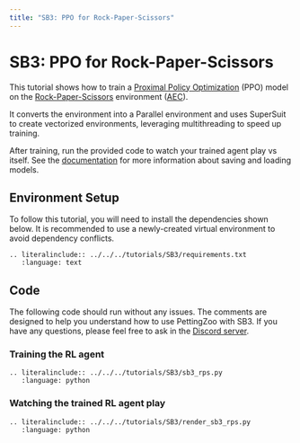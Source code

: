 ```yaml
---
title: "SB3: PPO for Rock-Paper-Scissors"
---
```


# SB3: PPO for Rock-Paper-Scissors

This tutorial shows how to train a [Proximal Policy Optimization](https://stable-baselines3.readthedocs.io/en/master/modules/ppo.html) (PPO) model on the [Rock-Paper-Scissors](https://pettingzoo.farama.org/environments/classic/rps/) environment ([AEC](https://pettingzoo.farama.org/api/aec/)).

It converts the environment into a Parallel environment and uses SuperSuit to create vectorized environments, leveraging multithreading to speed up training.

After training, run the provided code to watch your trained agent play vs itself. See the [documentation](https://stable-baselines3.readthedocs.io/en/master/guide/save_format.html) for more information about saving and loading models.


## Environment Setup
To follow this tutorial, you will need to install the dependencies shown below. It is recommended to use a newly-created virtual environment to avoid dependency conflicts.
```{eval-rst}
.. literalinclude:: ../../../tutorials/SB3/requirements.txt
   :language: text
```

## Code
The following code should run without any issues. The comments are designed to help you understand how to use PettingZoo with SB3. If you have any questions, please feel free to ask in the [Discord server](https://discord.gg/nhvKkYa6qX).

### Training the RL agent

```{eval-rst}
.. literalinclude:: ../../../tutorials/SB3/sb3_rps.py
   :language: python
```

### Watching the trained RL agent play

```{eval-rst}
.. literalinclude:: ../../../tutorials/SB3/render_sb3_rps.py
   :language: python
```
